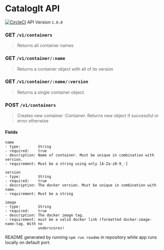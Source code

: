 # CatalogIt API

[![CircleCI](https://circleci.com/gh/turnerlabs/catalogit-api/tree/master.svg?style=svg)](https://circleci.com/gh/turnerlabs/catalogit-api/tree/master)
API Version `1.0.0`

### GET `/v1/containers`

> Returns all container names

### GET `/v1/container/:name`

> Returns a container object with all of its version

### GET `/v1/container/:name/:version`

> Returns a single container object.

### POST `/v1/containers`

> Creates new container :Container. Returns new object if successful or error otherwise

#### Fields

```
name
- type:        String
- required:    true
- description: Name of container. Must be unique in combination with version.
- requirement: Must be a string using only [A-Za-z0-9_-]

version
- type:        String
- required:    true
- description: The docker version. Must be unique in combination with name.
- requirement: Must be a string

image
- type:        String
- required:    true
- description: The docker image tag.
- requirement: must be a valid docker link (formatted docker-image-name:tag. With no
               underscores!

```


README generated by running `npm run readme` in repository while app runs locally on default port.

